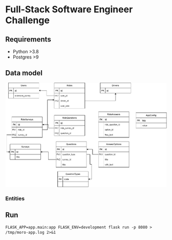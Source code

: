 # Full-Stack Software Engineer Challenge

## Requirements

* Python >3.8
* Postgres >9

## Data model

![Image of Yaktocat](docs/MoroChallange.jpg)

### Entities


## Run

```
FLASK_APP=app.main:app FLASK_ENV=development flask run -p 8080 > /tmp/moro-app.log 2>&1
```
